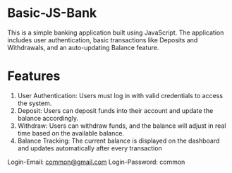 ﻿# Basic-JS-Bank
This is a simple banking application built using JavaScript. The application includes user authentication, basic transactions like Deposits and Withdrawals, and an auto-updating Balance feature.

# Features
1. User Authentication: Users must log in with valid credentials to access the system.
2. Deposit: Users can deposit funds into their account and update the balance accordingly.
3. Withdraw: Users can withdraw funds, and the balance will adjust in real time based on the available balance.
4. Balance Tracking: The current balance is displayed on the dashboard and updates automatically after every transaction

Login-Email: common@gmail.com
Login-Password: common 
